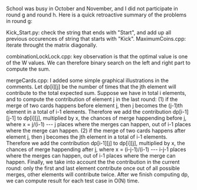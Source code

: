 School was busy in October and November, and I did not participate in round g and round h. Here is a quick retroactive summary of the problems in round g: 

Kick_Start.py: check the string that ends with "Start", and add up all previous occurences of string that starts with "Kick".
MaximumCoins.cpp: iterate throught the matrix diagonally. 

combinationLockLock.cpp: key observation is that the optimal value is one of the W values. We can therefore binary search on the left and right part to compute the sum.

mergeCards.cpp: I added some simple graphical illustrations in the comments. Let dp\[i]\[j] be the number of times that the jth element will contribute to the total expected sum. Suppose we have in total i elements, and to compute the contribution of element j in the last round: (1) if the merge of two cards happens before element j, then j becomes the (j-1)th element in a total of i-1 elements. Therefore we add the contribution dp\[i-1]\[j-1] to dp\[i]\[j], multiplied by x, the chances of merge happending before j, where x = j/(i-1) --- j places where the merges can happen, out of i-1 places where the merge can happen. (2) if the merge of two cards happens after element j, then j becomes the jth element in a total of i-1 elements. Therefore we add the contribution dp\[i-1]\[j] to dp\[i]\[j], multiplied by x, the chances of merge happending after j, where x = (i-j-1)/(i-1) --- i-j-1 places where the merges can happen, out of i-1 places where the merge can happen. Finally, we take into account the the contribution in the current round: only the first and last element contribute once out of all possible merges, other elements will contribute twice. After we finish computing dp, we can compute result for each test case in O(N) time.
